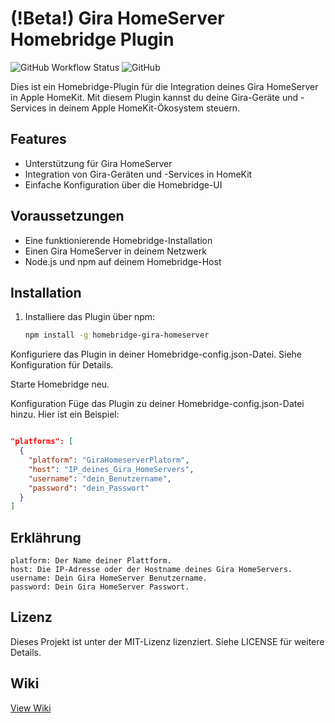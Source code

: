 # (!Beta!) Gira HomeServer Homebridge Plugin

![GitHub Workflow Status](https://img.shields.io/github/workflow/status/dein-benutzername/homebridge-gira-homeserver/CI)
![GitHub](https://img.shields.io/github/license/dein-benutzername/homebridge-gira-homeserver)


Dies ist ein Homebridge-Plugin für die Integration deines Gira HomeServer in Apple HomeKit. Mit diesem Plugin kannst du deine Gira-Geräte und -Services in deinem Apple HomeKit-Ökosystem steuern.

## Features

- Unterstützung für Gira HomeServer
- Integration von Gira-Geräten und -Services in HomeKit
- Einfache Konfiguration über die Homebridge-UI

## Voraussetzungen

- Eine funktionierende Homebridge-Installation
- Einen Gira HomeServer in deinem Netzwerk
- Node.js und npm auf deinem Homebridge-Host

## Installation

1. Installiere das Plugin über npm:

   ```bash
   npm install -g homebridge-gira-homeserver
Konfiguriere das Plugin in deiner Homebridge-config.json-Datei. Siehe Konfiguration für Details.

Starte Homebridge neu.

Konfiguration
Füge das Plugin zu deiner Homebridge-config.json-Datei hinzu. Hier ist ein Beispiel:

````json

"platforms": [
  {
    "platform": "GiraHomeserverPlatorm",
    "host": "IP_deines_Gira_HomeServers",
    "username": "dein_Benutzername",
    "password": "dein_Passwort"
  }
]
````
## Erklährung
````
platform: Der Name deiner Plattform.
host: Die IP-Adresse oder der Hostname deines Gira HomeServers.
username: Dein Gira HomeServer Benutzername.
password: Dein Gira HomeServer Passwort.
````
## Lizenz
Dieses Projekt ist unter der MIT-Lizenz lizenziert. Siehe LICENSE für weitere Details.

## Wiki
[View Wiki](https://github.com/Hennycraft52/homebridge-gira-homeserver/wiki)

